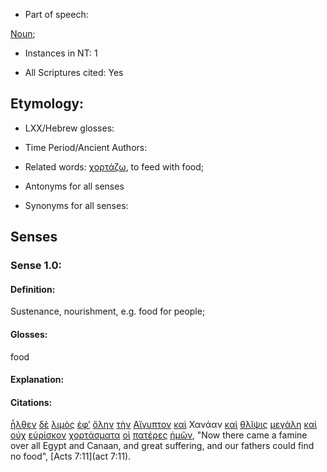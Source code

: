 * Part of speech: 

[Noun](http://ugg.readthedocs.io/en/latest/noun.html); 

* Instances in NT: 1

* All Scriptures cited: Yes

## Etymology: 

* LXX/Hebrew glosses: 

* Time Period/Ancient Authors: 

* Related words: [χορτάζω](../G55260/01.md), to feed with food; 

* Antonyms for all senses

* Synonyms for all senses: 


## Senses 


### Sense 1.0: 

#### Definition: 

Sustenance, nourishment, e.g. food for people;

#### Glosses: 

food 

#### Explanation: 

#### Citations: 

[ἦλθεν](../G20640/01.md) [δὲ](../G11610/01.md) [λιμὸς](../G30420/01.md) [ἐφ’](../G19090/01.md) [ὅλην](../G36500/01.md) [τὴν](../G35880/01.md) [Αἴγυπτον](../G01250/01.md) [καὶ](../G25320/01.md) Χανάαν [καὶ](../G25320/01.md) [θλῖψις](../G23470/01.md) [μεγάλη](../G31730/01.md) [καὶ](../G25320/01.md) [οὐχ](../G37560/01.md) [εὑρίσκον](../G21470/01.md) [χορτάσματα](../G55270/01.md) [οἱ](../G35880/01.md) [πατέρες](../G39620/01.md) [ἡμῶν](../G14730/01.md), "Now there came a famine over all Egypt and Canaan, and great suffering, and our fathers could find no food", [Acts 7:11](act 7:11).  
